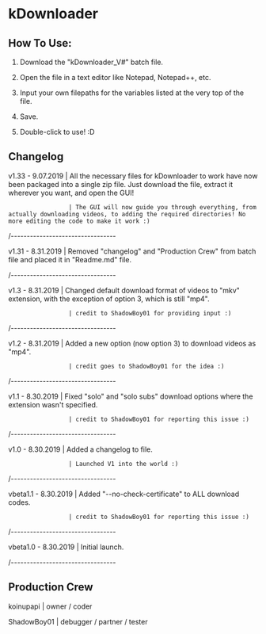 # kDownloader

## How To Use:

1) Download the "kDownloader_V#" batch file.

2) Open the file in a text editor like Notepad, Notepad++, etc.

3) Input your own filepaths for the variables listed at the very top of the file.

4) Save.

5) Double-click to use! :D


## Changelog
v1.33 - 9.07.2019    | All the necessary files for kDownloader to work have now been packaged into a single zip file. Just download the file, extract it wherever you want, and open the GUI!

                     | The GUI will now guide you through everything, from actually downloading videos, to adding the required directories! No more editing the code to make it work :)
                     
                     
/---------------------------------


v1.31 - 8.31.2019    | Removed "changelog" and "Production Crew" from batch file and placed it in "Readme.md" file.

/---------------------------------

v1.3  - 8.31.2019    | Changed default download format of videos to "mkv" extension, with the exception of option 3, which is still "mp4".

                     | credit to ShadowBoy01 for providing input :)
                     
/---------------------------------

v1.2 - 8.31.2019     | Added a new option (now option 3) to download videos as "mp4".

                     | credit goes to ShadowBoy01 for the idea :)
                     
/---------------------------------

v1.1 - 8.30.2019     | Fixed "solo" and "solo subs" download options where the extension wasn't specified.

                     | credit to ShadowBoy01 for reporting this issue :)
                     
/---------------------------------

v1.0 - 8.30.2019     | Added a changelog to file.

                     | Launched V1 into the world :)
                     
/---------------------------------

vbeta1.1 - 8.30.2019 | Added "--no-check-certificate" to ALL download codes.

                     | credit to ShadowBoy01 for reporting this issue :)
                     
/---------------------------------

vbeta1.0 - 8.30.2019 | Initial launch. 

/---------------------------------

## Production Crew
koinupapi   | owner / coder

ShadowBoy01 | debugger / partner / tester
